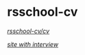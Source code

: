 # rsschool-cv
*[rsschool-cv/cv](https://satoshi15122021.github.io/rsschool-cv/cv)*


*[site with interview](https://15122021satoshi.github.io/rsschool-cv/)*